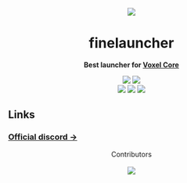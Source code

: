 <div align="center">

[![][logo-url]][discord-url]

# finelauncher

**Best launcher for [Voxel Core](https://github.com/MihailRis/VoxelEngine-Cpp)**

[![][commit]]()
[![][license]]()  
[![][stars]](https://github.com/finesoldatik/finelauncher-releases)
[![][downloads]]()
[![][discord]](https://discord.com/invite/uzrJwm8pTK)

</div>

## Links

### [Official discord →](https://discord.com/invite/uzrJwm8pTK)

<div align="center">

Contributors \
\
[![][contributors_img]][contributors]

</div>

[logo-url]: https://raw.githubusercontent.com/finesoldatik/finelauncher-releases/refs/heads/main/logo.png
[discord-url]: https://discord.com/invite/uzrJwm8pTK

[commit]: https://img.shields.io/github/last-commit/finesoldatik/finelauncher-releases?label=Last%20commit&color=blue
[license]: https://img.shields.io/github/license/finesoldatik/finelauncher-releases?label=License&color=blue
[stars]: https://badgen.net/github/stars/finesoldatik/finelauncher-releases?label=GitHub%20stars&color=blue
[downloads]: https://img.shields.io/github/downloads/finesoldatik/finelauncher-releases/total.svg?label=Downloads&color=blue
[discord]: https://badgen.net/discord/members/uzrJwm8pTK?label=Discord&color=blue

[contributors_img]: https://contrib.rocks/image?repo=finesoldatik/finelauncher-releases&columns=25&anon=1&max=300
[contributors]: https://github.com/finesoldatik/finelauncher/graphs/contributors-releases
